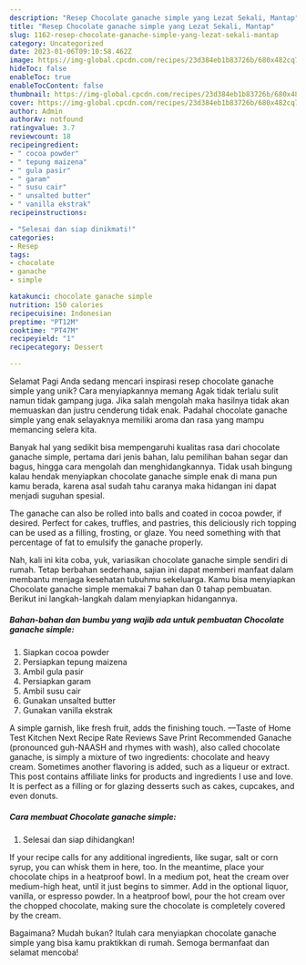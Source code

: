 ```yaml
---
description: "Resep Chocolate ganache simple yang Lezat Sekali, Mantap"
title: "Resep Chocolate ganache simple yang Lezat Sekali, Mantap"
slug: 1162-resep-chocolate-ganache-simple-yang-lezat-sekali-mantap
category: Uncategorized
date: 2023-01-06T09:10:58.462Z
image: https://img-global.cpcdn.com/recipes/23d384eb1b83726b/680x482cq70/chocolate-ganache-simple-foto-resep-utama.jpg
hideToc: false
enableToc: true
enableTocContent: false
thumbnail: https://img-global.cpcdn.com/recipes/23d384eb1b83726b/680x482cq70/chocolate-ganache-simple-foto-resep-utama.jpg
cover: https://img-global.cpcdn.com/recipes/23d384eb1b83726b/680x482cq70/chocolate-ganache-simple-foto-resep-utama.jpg
author: Admin
authorAv: notfound
ratingvalue: 3.7
reviewcount: 18
recipeingredient:
- " cocoa powder"
- " tepung maizena"
- " gula pasir"
- " garam"
- " susu cair"
- " unsalted butter"
- " vanilla ekstrak"
recipeinstructions:

- "Selesai dan siap dinikmati!"
categories:
- Resep
tags:
- chocolate
- ganache
- simple

katakunci: chocolate ganache simple 
nutrition: 150 calories
recipecuisine: Indonesian
preptime: "PT12M"
cooktime: "PT47M"
recipeyield: "1"
recipecategory: Dessert

---
```



Selamat Pagi Anda sedang mencari inspirasi resep chocolate ganache simple yang unik? Cara menyiapkannya memang Agak tidak terlalu sulit namun tidak gampang juga. Jika salah mengolah maka hasilnya tidak akan memuaskan dan justru cenderung tidak enak. Padahal chocolate ganache simple yang enak selayaknya memiliki aroma dan rasa yang mampu memancing selera kita.


Banyak hal yang sedikit bisa mempengaruhi kualitas rasa dari chocolate ganache simple, pertama dari jenis bahan, lalu pemilihan bahan segar dan bagus, hingga cara mengolah dan menghidangkannya. Tidak usah bingung kalau hendak menyiapkan chocolate ganache simple enak di mana pun kamu berada, karena asal sudah tahu caranya maka hidangan ini dapat menjadi suguhan spesial.

The ganache can also be rolled into balls and coated in cocoa powder, if desired. Perfect for cakes, truffles, and pastries, this deliciously rich topping can be used as a filling, frosting, or glaze. You need something with that percentage of fat to emulsify the ganache properly.


Nah, kali ini kita coba, yuk, variasikan chocolate ganache simple sendiri di rumah. Tetap berbahan sederhana, sajian ini dapat memberi manfaat dalam membantu menjaga kesehatan tubuhmu sekeluarga. Kamu bisa menyiapkan Chocolate ganache simple memakai 7 bahan dan 0 tahap pembuatan. Berikut ini langkah-langkah dalam menyiapkan hidangannya.

<!--inarticleads1-->

##### Bahan-bahan dan bumbu yang wajib ada untuk pembuatan Chocolate ganache simple:

1. Siapkan  cocoa powder
1. Persiapkan  tepung maizena
1. Ambil  gula pasir
1. Persiapkan  garam
1. Ambil  susu cair
1. Gunakan  unsalted butter
1. Gunakan  vanilla ekstrak


A simple garnish, like fresh fruit, adds the finishing touch. —Taste of Home Test Kitchen Next Recipe Rate Reviews Save Print Recommended Ganache (pronounced guh-NAASH and rhymes with wash), also called chocolate ganache, is simply a mixture of two ingredients: chocolate and heavy cream. Sometimes another flavoring is added, such as a liqueur or extract. This post contains affiliate links for products and ingredients I use and love. It is perfect as a filling or for glazing desserts such as cakes, cupcakes, and even donuts. 

<!--inarticleads2-->

##### Cara membuat Chocolate ganache simple:


1. Selesai dan siap dihidangkan!

If your recipe calls for any additional ingredients, like sugar, salt or corn syrup, you can whisk them in here, too. In the meantime, place your chocolate chips in a heatproof bowl. In a medium pot, heat the cream over medium-high heat, until it just begins to simmer. Add in the optional liquor, vanilla, or espresso powder. In a heatproof bowl, pour the hot cream over the chopped chocolate, making sure the chocolate is completely covered by the cream. 

Bagaimana? Mudah bukan? Itulah cara menyiapkan chocolate ganache simple yang bisa kamu praktikkan di rumah. Semoga bermanfaat dan selamat mencoba!
